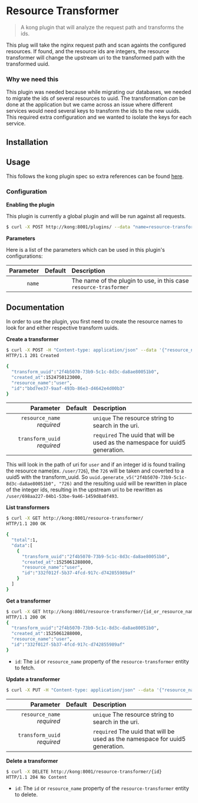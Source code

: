 # Resource Transformer

> A kong plugin that will analyze the request path and transforms the ids.

This plug will take the nginx request path and scan againts the configured resources. 
If found, and the resource ids are integers, the resource transformer will change the upstream uri to the 
transformed path with the transformed uuid.


### Why we need this 

This plugin was needed because while migrating our databases, we needed to 
migrate the ids of several resources to uuid.
The transformation *can* be done at the application but we came across an
issue where different services would need several keys to transform the ids 
to the new uuids.  This required extra configuration and we wanted to isolate
the keys for each service.

## Installation



## Usage

This follows the kong plugin spec so extra references can be found [here](https://getkong.org/docs/0.13.x/plugin-development/).

### Configuration

**Enabling the plugin**

This plugin is currently a global plugin and will be run against all requests.

``` sh
$ curl -X POST http://kong:8001/plugins/ --data "name=resource-transformer"
```

**Parameters**

Here is a list of the parameters which can be used in this plugin's configurations:

| Parameter | Default | Description |
| --------: | ------- | :---------- |
| `name` | | The name of the plugin to use, in this case `resource-trasformer` |


## Documentation

In order to use the plugin, you first need to create the resource names to look for and either respective transform uuids.

**Create a transformer**

``` sh
$ curl -X POST -H "Content-type: application/json" --data '{"resource_name":"user", "transform_uuid":"2f4b5070-73b9-5c1c-8d3c-da8ae80051b0"}' http://kong:8001/resource-transformer/
HTTP/1.1 201 Created

{
  "transform_uuid":"2f4b5070-73b9-5c1c-8d3c-da8ae80051b0",
  "created_at":1524750123000,
  "resource_name":"user",
  "id":"bbd7ee37-9aaf-493b-86e3-d4642e4d00b3"
}

```

| Parameter | Default | Description | 
| ----: | ------ | :----- |
| `resource_name` *required* | | `unique` The resource string to search in the uri. |
| `transform_uuid` *required* | | `required` The uuid that will be used as the namespace for uuid5 generation. |

This will look in the path of uri for `user` and if an integer id is found trailing the resource name(ex. `/user/726`), the `726` will 
be taken and coverted to a uuid5 with the transform_uuid. So `uuid.generate_v5("2f4b5070-73b9-5c1c-8d3c-da8ae80051b0", "726)` and the resulting 
uuid will be rewritten in place of the integer ids, resulting in the upstream uri to be rewritten as `/user/698aa227-04b1-53be-9a46-1459d8a0f493`.

**List transformers**
``` sh
$ curl -X GET http://kong:8001/resource-transformer/
HTTP/1.1 200 OK

{
  "total":1,
  "data":[
    {
      "transform_uuid":"2f4b5070-73b9-5c1c-8d3c-da8ae80051b0",
      "created_at":1525061288000,
      "resource_name":"user",
      "id":"332f012f-5b37-4fcd-917c-d742855989af"
    }
  ]
}
```

**Get a transformer**

``` sh
$ curl -X GET http://kong:8001/resource-transformer/{id_or_resource_name}
HTTP/1.1 200 OK
{
  "transform_uuid":"2f4b5070-73b9-5c1c-8d3c-da8ae80051b0",
  "created_at":1525061288000,
  "resource_name":"user",
  "id":"332f012f-5b37-4fcd-917c-d742855989af"
}
```

* `id`: The `id` or `resource_name` property of the `resource-transformer` entity to fetch.

**Update a transformer**

``` sh 
$ curl -X PUT -H "Content-type: application/json" --data '{"resource_name":"user", "transform_uuid":"2f4b5070-73b9-5c1c-8d3c-da8ae80051b0"}' http://kong:8001/resource-transformer/{id_or_resource_name}
```

| Parameter | Default | Description | 
| ----: | ------ | :----- |
| `resource_name` *required* | | `unique` The resource string to search in the uri. |
| `transform_uuid` *required* | | `required` The uuid that will be used as the namespace for uuid5 generation. |


**Delete a transformer**

``` sh 
$ curl -X DELETE http://kong:8001/resource-transformer/{id}
HTTP/1.1 204 No Content
```

* `id`: The `id` or `resource_name` property of the `resource-transformer` entity to delete.